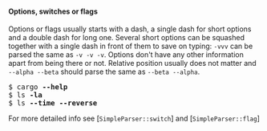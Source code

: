 #### Options, switches or flags

Options or flags usually starts with a dash, a single dash for short options and a double dash
for long one. Several short options can be squashed together with a single dash in front of
them to save on typing: `-vvv` can be parsed the same as `-v -v -v`. Options don't have any
other information apart from being there or not. Relative position usually does not matter and
`--alpha --beta` should parse the same as `--beta --alpha`.

<div class="code-wrap">
<pre>
$ cargo <span style="font-weight: bold">--help</span>
$ ls <span style="font-weight: bold">-la</span>
$ ls <span style="font-weight: bold">--time --reverse</span>
</pre>
</div>

For more detailed info see [`SimpleParser::switch`] and [`SimpleParser::flag`]
